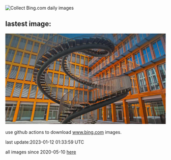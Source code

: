 ![Collect Bing.com daily images](https://github.com/counter2015/bing-daily-images/workflows/Collect%20Bing.com%20daily%20images/badge.svg)
## lastest image:
![](images/Umschreibung.jpg)

use github actions to download www.bing.com images.

last update:2023-01-12 01:33:59 UTC

all images since 2020-05-10 [here](https://github.com/counter2015/bing-daily-images/tree/master/images) 
